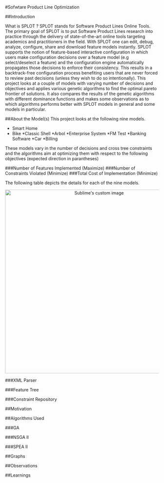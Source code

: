 #Sofwtare Product Line Optimization

##Introduction

What is SPLOT ? 
SPLOT stands for Software Product Lines Online Tools. The primary goal of SPLOT is to put Software Product Lines research into practice through the delivery of state-of-the-art online tools targeting academics and practitioners in the field. With SPLOT one can edit, debug, analyze, configure, share and download feature models instantly. SPLOT supports the notion of feature-based interactive configuration in which users make configuration decisions over a feature model (e.g select/deselect a feature) and the configuration engine automatically propagates those decisions to enforce their consistency. This results in a backtrack-free configuration process benefiting users that are never forced to review past decisions (unless they wish to do so intentionally).
This project looks at a couple of models with varying number of decisions and objectives and applies various genetic algorithms to find the optimal pareto frontier of solutions. It also compares the results of the genetic algorithms with different dominance functions and makes some observations as to which algorithms performs better with SPLOT models in general and some models in particular.


##About the Model(s)
This project looks at the following nine models.
* Smart Home
* Bike
*Classic Shell
*Arbol
*Enterprise System
*FM Test
*Banking Software
*Car
*Billing

These models vary in the number of decisions and cross tree constraints and the algorithms aim at optimizing them with respect to the following objectives (expected direction in parantheses)

###Number of Features Implemented (Maximize)
###Number of Constraints Violated (Minimize)
###Total Cost of Implementation (Minimize)

The following table depicts the details for each of the nine models.

<p align="center">
  <img src="/img/models_.png?raw=true" alt="Sublime's custom image" width=600/>
</p>

###XML Parser


###Feature Tree


###Constraint Repository
  
  
##Motivation

##Algorithms Used


###GA


###NSGA II


###SPEA II

  
##Graphs


##Observations


##Learnings

